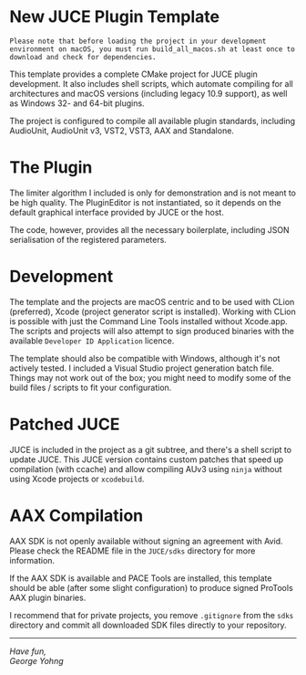 # New JUCE Plugin Template

    Please note that before loading the project in your development environment on macOS, you must run build_all_macos.sh at least once to download and check for dependencies.

This template provides a complete CMake project for JUCE plugin development. It also includes shell scripts, which automate compiling for all architectures and macOS versions (including legacy 10.9 support), as well as Windows 32- and 64-bit plugins. 

The project is configured to compile all available plugin standards, including AudioUnit, AudioUnit v3, VST2, VST3, AAX and Standalone.

# The Plugin

The limiter algorithm I included is only for demonstration and is not meant to be high quality. The PluginEditor is not instantiated, so it depends on the default graphical interface provided by JUCE or the host.

The code, however, provides all the necessary boilerplate, including JSON serialisation of the registered parameters.

# Development

The template and the projects are macOS centric and to be used with CLion (preferred), Xcode (project generator script is installed). Working with CLion is possible with just the Command Line Tools installed without Xcode.app. The scripts and projects will also attempt to sign produced binaries with the available `Developer ID Application` licence.

The template should also be compatible with Windows, although it's not actively tested. I included a Visual Studio project generation batch file. Things may not work out of the box; you might need to modify some of the build files / scripts to fit your configuration.

# Patched JUCE

JUCE is included in the project as a git subtree, and there's a shell script to update JUCE. This JUCE version contains custom patches that speed up compilation (with ccache) and allow compiling AUv3 using `ninja` without using Xcode projects or `xcodebuild`.

# AAX Compilation

AAX SDK is not openly available without signing an agreement with Avid. Please check the README file in the `JUCE/sdks` directory for more information.

If the AAX SDK is available and PACE Tools are installed, this template should be able (after some slight configuration) to produce signed ProTools AAX plugin binaries.

I recommend that for private projects, you remove `.gitignore` from the `sdks` directory and commit all downloaded SDK files directly to your repository.

---
<i>Have fun,  
George Yohng</i>
